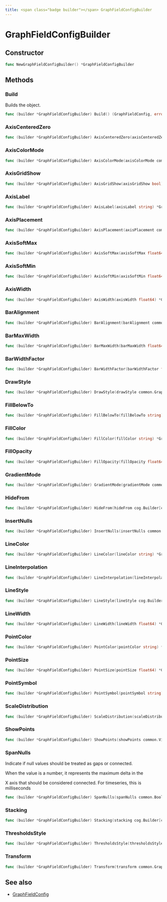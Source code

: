 ```yaml
---
title: <span class="badge builder"></span> GraphFieldConfigBuilder
---
```

# <span class="badge builder"></span> GraphFieldConfigBuilder

## Constructor

```go
func NewGraphFieldConfigBuilder() *GraphFieldConfigBuilder
```
## Methods

### <span class="badge object-method"></span> Build

Builds the object.

```go
func (builder *GraphFieldConfigBuilder) Build() (GraphFieldConfig, error)
```

### <span class="badge object-method"></span> AxisCenteredZero

```go
func (builder *GraphFieldConfigBuilder) AxisCenteredZero(axisCenteredZero bool) *GraphFieldConfigBuilder
```

### <span class="badge object-method"></span> AxisColorMode

```go
func (builder *GraphFieldConfigBuilder) AxisColorMode(axisColorMode common.AxisColorMode) *GraphFieldConfigBuilder
```

### <span class="badge object-method"></span> AxisGridShow

```go
func (builder *GraphFieldConfigBuilder) AxisGridShow(axisGridShow bool) *GraphFieldConfigBuilder
```

### <span class="badge object-method"></span> AxisLabel

```go
func (builder *GraphFieldConfigBuilder) AxisLabel(axisLabel string) *GraphFieldConfigBuilder
```

### <span class="badge object-method"></span> AxisPlacement

```go
func (builder *GraphFieldConfigBuilder) AxisPlacement(axisPlacement common.AxisPlacement) *GraphFieldConfigBuilder
```

### <span class="badge object-method"></span> AxisSoftMax

```go
func (builder *GraphFieldConfigBuilder) AxisSoftMax(axisSoftMax float64) *GraphFieldConfigBuilder
```

### <span class="badge object-method"></span> AxisSoftMin

```go
func (builder *GraphFieldConfigBuilder) AxisSoftMin(axisSoftMin float64) *GraphFieldConfigBuilder
```

### <span class="badge object-method"></span> AxisWidth

```go
func (builder *GraphFieldConfigBuilder) AxisWidth(axisWidth float64) *GraphFieldConfigBuilder
```

### <span class="badge object-method"></span> BarAlignment

```go
func (builder *GraphFieldConfigBuilder) BarAlignment(barAlignment common.BarAlignment) *GraphFieldConfigBuilder
```

### <span class="badge object-method"></span> BarMaxWidth

```go
func (builder *GraphFieldConfigBuilder) BarMaxWidth(barMaxWidth float64) *GraphFieldConfigBuilder
```

### <span class="badge object-method"></span> BarWidthFactor

```go
func (builder *GraphFieldConfigBuilder) BarWidthFactor(barWidthFactor float64) *GraphFieldConfigBuilder
```

### <span class="badge object-method"></span> DrawStyle

```go
func (builder *GraphFieldConfigBuilder) DrawStyle(drawStyle common.GraphDrawStyle) *GraphFieldConfigBuilder
```

### <span class="badge object-method"></span> FillBelowTo

```go
func (builder *GraphFieldConfigBuilder) FillBelowTo(fillBelowTo string) *GraphFieldConfigBuilder
```

### <span class="badge object-method"></span> FillColor

```go
func (builder *GraphFieldConfigBuilder) FillColor(fillColor string) *GraphFieldConfigBuilder
```

### <span class="badge object-method"></span> FillOpacity

```go
func (builder *GraphFieldConfigBuilder) FillOpacity(fillOpacity float64) *GraphFieldConfigBuilder
```

### <span class="badge object-method"></span> GradientMode

```go
func (builder *GraphFieldConfigBuilder) GradientMode(gradientMode common.GraphGradientMode) *GraphFieldConfigBuilder
```

### <span class="badge object-method"></span> HideFrom

```go
func (builder *GraphFieldConfigBuilder) HideFrom(hideFrom cog.Builder[common.HideSeriesConfig]) *GraphFieldConfigBuilder
```

### <span class="badge object-method"></span> InsertNulls

```go
func (builder *GraphFieldConfigBuilder) InsertNulls(insertNulls common.BoolOrUint32) *GraphFieldConfigBuilder
```

### <span class="badge object-method"></span> LineColor

```go
func (builder *GraphFieldConfigBuilder) LineColor(lineColor string) *GraphFieldConfigBuilder
```

### <span class="badge object-method"></span> LineInterpolation

```go
func (builder *GraphFieldConfigBuilder) LineInterpolation(lineInterpolation common.LineInterpolation) *GraphFieldConfigBuilder
```

### <span class="badge object-method"></span> LineStyle

```go
func (builder *GraphFieldConfigBuilder) LineStyle(lineStyle cog.Builder[common.LineStyle]) *GraphFieldConfigBuilder
```

### <span class="badge object-method"></span> LineWidth

```go
func (builder *GraphFieldConfigBuilder) LineWidth(lineWidth float64) *GraphFieldConfigBuilder
```

### <span class="badge object-method"></span> PointColor

```go
func (builder *GraphFieldConfigBuilder) PointColor(pointColor string) *GraphFieldConfigBuilder
```

### <span class="badge object-method"></span> PointSize

```go
func (builder *GraphFieldConfigBuilder) PointSize(pointSize float64) *GraphFieldConfigBuilder
```

### <span class="badge object-method"></span> PointSymbol

```go
func (builder *GraphFieldConfigBuilder) PointSymbol(pointSymbol string) *GraphFieldConfigBuilder
```

### <span class="badge object-method"></span> ScaleDistribution

```go
func (builder *GraphFieldConfigBuilder) ScaleDistribution(scaleDistribution cog.Builder[common.ScaleDistributionConfig]) *GraphFieldConfigBuilder
```

### <span class="badge object-method"></span> ShowPoints

```go
func (builder *GraphFieldConfigBuilder) ShowPoints(showPoints common.VisibilityMode) *GraphFieldConfigBuilder
```

### <span class="badge object-method"></span> SpanNulls

Indicate if null values should be treated as gaps or connected.

When the value is a number, it represents the maximum delta in the

X axis that should be considered connected.  For timeseries, this is milliseconds

```go
func (builder *GraphFieldConfigBuilder) SpanNulls(spanNulls common.BoolOrFloat64) *GraphFieldConfigBuilder
```

### <span class="badge object-method"></span> Stacking

```go
func (builder *GraphFieldConfigBuilder) Stacking(stacking cog.Builder[common.StackingConfig]) *GraphFieldConfigBuilder
```

### <span class="badge object-method"></span> ThresholdsStyle

```go
func (builder *GraphFieldConfigBuilder) ThresholdsStyle(thresholdsStyle cog.Builder[common.GraphThresholdsStyleConfig]) *GraphFieldConfigBuilder
```

### <span class="badge object-method"></span> Transform

```go
func (builder *GraphFieldConfigBuilder) Transform(transform common.GraphTransform) *GraphFieldConfigBuilder
```

## See also

 * <span class="badge object-type-struct"></span> [GraphFieldConfig](./object-GraphFieldConfig.md)
